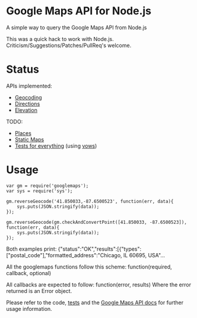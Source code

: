 # Google Maps API for Node.js
A simple way to query the Google Maps API from Node.js

This was a quick hack to work with Node.js.  Criticism/Suggestions/Patches/PullReq's welcome.

# Status
APIs implemented:

* [Geocoding](http://code.google.com/apis/maps/documentation/geocoding/)
* [Directions](http://code.google.com/apis/maps/documentation/directions/)
* [Elevation](http://code.google.com/apis/maps/documentation/elevation/)

TODO:

* [Places](http://code.google.com/apis/maps/documentation/places/)
* [Static Maps](http://code.google.com/apis/maps/documentation/staticmaps/)
* [Tests for everything](./tree/master/test/) (using [vows](http://vowsjs.org/))

# Usage
	var gm = require('googlemaps');
	var sys = require('sys');
	
	gm.reverseGeocode('41.850033,-87.6500523', function(err, data){
		sys.puts(JSON.stringify(data));
	});
	
	gm.reverseGeocode(gm.checkAndConvertPoint([41.850033, -87.6500523]), function(err, data){
		sys.puts(JSON.stringify(data));
	});

Both examples print:
	{"status":"OK","results":[{"types":["postal_code"],"formatted_address":"Chicago, IL 60695, USA"...

All the googlemaps functions follow this scheme:
    function(required, callback, optional)

All callbacks are expected to follow:
    function(error, results)
Where the error returned is an Error object.

Please refer to the code, [tests](./tree/master/test/) and the [Google Maps API docs](http://code.google.com/apis/maps/documentation/webservices/index.html) for further usage information.

